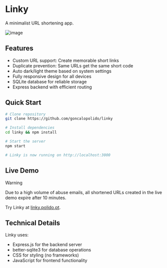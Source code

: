 # Linky

A minimalist URL shortening app.

![image](https://github.com/user-attachments/assets/199bdcab-65c7-47b8-8f71-f71ca7ccf769)

## Features

- Custom URL support: Create memorable short links
- Duplicate prevention: Same URLs get the same short code
- Auto dark/light theme based on system settings
- Fully responsive design for all devices
- SQLite database for reliable storage
- Express backend with efficient routing

## Quick Start

```bash
# Clone repository
git clone https://github.com/goncalopolido/linky

# Install dependencies
cd linky && npm install

# Start the server
npm start

# Linky is now running on http://localhost:3000
```

## Live Demo
> [!WARNING]
> Due to a high volume of abuse emails, all shortened URLs created in the live demo expire after 10 minutes.

Try Linky at [linky.polido.pt](https://linky.polido.pt).

## Technical Details

Linky uses:
- Express.js for the backend server
- better-sqlite3 for database operations
- CSS for styling (no frameworks)
- JavaScript for frontend functionality
